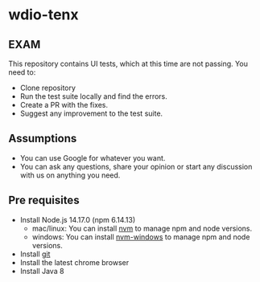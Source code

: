 # wdio-tenx

## EXAM

This repository contains UI tests, which at this time are not passing. You need to:

* Clone repository
* Run the test suite locally and find the errors.
* Create a PR with the fixes.
* Suggest any improvement to the test suite.
## Assumptions
- You can use Google for whatever you want.
- You can ask any questions, share your opinion or start any discussion with us on anything you need.
## Pre requisites
* Install Node.js 14.17.0 (npm 6.14.13)
    * mac/linux: You can install [nvm](https://github.com/nvm-sh/nvm) to manage npm and node versions. 
    * windows: You can install [nvm-windows](https://github.com/coreybutler/nvm-windows) to manage npm and node versions.
* Install [git](https://git-scm.com/book/en/v2/Getting-Started-Installing-Git)
* Install the latest chrome browser
* Install Java 8



